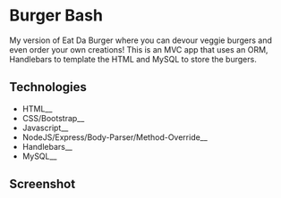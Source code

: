 # Burger Bash

My version of Eat Da Burger where you can devour veggie burgers and even order your own creations! This is an MVC app that uses an ORM, Handlebars to template the HTML and MySQL to store the burgers.

## Technologies

* HTML\_\_
* CSS/Bootstrap\_\_
* Javascript\_\_
* NodeJS/Express/Body-Parser/Method-Override\_\_
* Handlebars\_\_
* MySQL\_\_

## Screenshot
